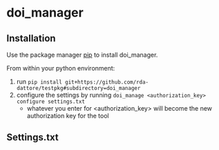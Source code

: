 # doi_manager

## Installation

Use the package manager [pip](https://pip.pypa.io/en/stable/) to install doi_manager.

From within your python environment:
1. run `pip install git+https://github.com/rda-dattore/testpkg#subdirectory=doi_manager`
2. configure the settings by running `doi_manage <authorization_key> configure settings.txt`
   - whatever you enter for <authorization_key> will become the new authorization key for the tool

## Settings.txt
